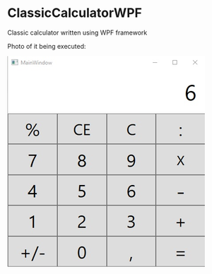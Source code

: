 # ClassicCalculatorWPF
Classic calculator written using WPF framework

Photo of it being executed:

![alt text](https://github.com/Miki121233/ClassicCalculatorWPF/blob/master/ClassicCalculatorWPF/WorkingPhoto.jpg?raw=true)
